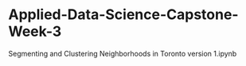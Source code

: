 # Applied-Data-Science-Capstone-Week-3
Segmenting and Clustering Neighborhoods in Toronto version 1.ipynb
